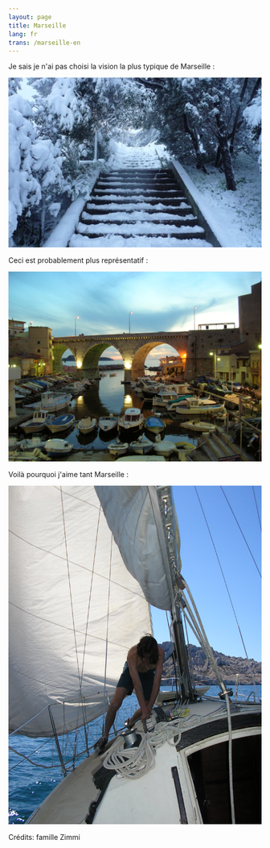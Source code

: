 ```yaml
---
layout: page
title: Marseille
lang: fr
trans: /marseille-en
---
```


Je sais je n'ai pas choisi la vision la plus typique de Marseille :

![Marseille sous la neige](/images/marseille-neige.jpg)

Ceci est probablement plus représentatif :

![Le vallon des Auffes](/images/vallon-des-auffes.jpg)

Voilà pourquoi j'aime tant Marseille :

![Bateau à voile](/images/voile.jpg)

Crédits: famille Zimmi